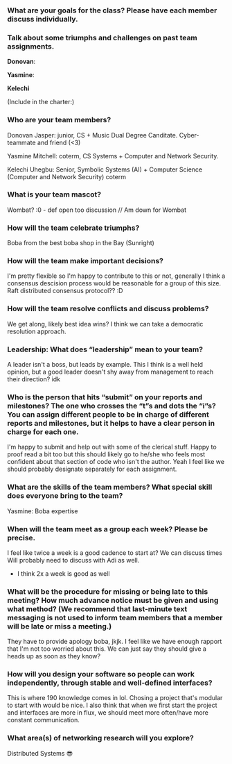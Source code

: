 ### What are your goals for the class? Please have each member discuss individually.

### Talk about some triumphs and challenges on past team assignments.

**Donovan**: 

**Yasmine**:

**Kelechi**


(Include in the charter:)

### Who are your team members?

Donovan Jasper: junior, CS + Music Dual Degree Canditate. Cyber-teammate and friend (<3)

Yasmine Mitchell: coterm, CS Systems + Computer and Network Security. 

Kelechi Uhegbu: Senior, Symbolic Systems (AI) + Computer Science (Computer and Network Security) coterm

### What is your team mascot?

Wombat? :0 - def open too discussion
// Am down for Wombat

### How will the team celebrate triumphs?

Boba from the best boba shop in the Bay (Sunright)
 
### How will the team make important decisions?

I'm pretty flexible so I'm happy to contribute to this or not, generally I think a consensus descision process would be reasonable for a group of this size.
Raft distributed consensus protocol?? :D

### How will the team resolve conflicts and discuss problems?

We get along, likely best idea wins?  I think we can take a democratic resolution approach.

### Leadership: What does “leadership” mean to your team?

A leader isn't a boss, but leads by example.  This I think is a well held opinion, but a good leader doesn't shy away from management to reach their direction? idk 

### Who is the person that hits “submit” on your reports and milestones? The one who crosses the “t”s and dots the “i”s? You can assign different people to be in charge of different reports and milestones, but it helps to have a clear person in charge for each one.

I'm happy to submit and help out with some of the clerical stuff.  Happy to proof read a bit too but this should likely go to he/she who feels most confident about that section of code who isn't the author.
Yeah I feel like we should probably designate separately for each assignment.

### What are the skills of the team members? What special skill does everyone bring to the team?
Yasmine: Boba expertise


### When will the team meet as a group each week? Please be precise.
I feel like twice a week is a good cadence to start at? We can discuss times Will probably need to discuss with Adi as well.
- I think 2x a week is good as well


### What will be the procedure for missing or being late to this meeting? How much advance notice must be given and using what method? (We recommend that last-minute text messaging is not used to inform team members that a member will be late or miss a meeting.)
They have to provide apology boba, jkjk.
I feel like we have enough rapport that I'm not too worried about this. We can just say they should give a heads up as soon as they know?


### How will you design your software so people can work independently, through stable and well-defined interfaces?
This is where 190 knowledge comes in lol.
Chosing a project that's modular to start with would be nice. I also think that when we first start the project and interfaces are more in flux, we should meet more often/have more constant communication.


### What area(s) of networking research will you explore?
Distributed Systems 😎
